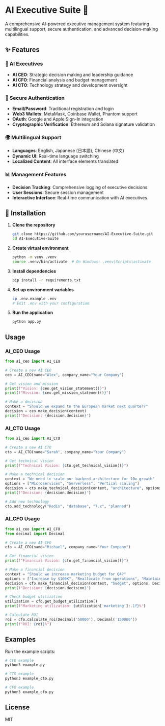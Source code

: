 # AI Executive Suite 🏢

A comprehensive AI-powered executive management system featuring multilingual support, secure authentication, and advanced decision-making capabilities.

## ✨ Features

### 🤖 AI Executives
- **AI CEO**: Strategic decision making and leadership guidance
- **AI CFO**: Financial analysis and budget management  
- **AI CTO**: Technology strategy and development oversight

### 🔐 Secure Authentication
- **Email/Password**: Traditional registration and login
- **Web3 Wallets**: MetaMask, Coinbase Wallet, Phantom support
- **OAuth**: Google and Apple Sign-In integration
- **Cryptographic Verification**: Ethereum and Solana signature validation

### 🌍 Multilingual Support
- **Languages**: English, Japanese (日本語), Chinese (中文)
- **Dynamic UI**: Real-time language switching
- **Localized Content**: All interface elements translated

### 📊 Management Features
- **Decision Tracking**: Comprehensive logging of executive decisions
- **User Sessions**: Secure session management
- **Interactive Interface**: Real-time communication with AI executives

## 🚀 Installation

1. **Clone the repository**
   ```bash
   git clone https://github.com/yourusername/AI-Executive-Suite.git
   cd AI-Executive-Suite
   ```

2. **Create virtual environment**
   ```bash
   python -m venv .venv
   source .venv/bin/activate  # On Windows: .venv\Scripts\activate
   ```

3. **Install dependencies**
   ```bash
   pip install -r requirements.txt
   ```

4. **Set up environment variables**
   ```bash
   cp .env.example .env
   # Edit .env with your configuration
   ```

5. **Run the application**
   ```bash
   python app.py
   ```

## Usage

### AI_CEO Usage
```python
from ai_ceo import AI_CEO

# Create a new AI CEO
ceo = AI_CEO(name="Alex", company_name="Your Company")

# Get vision and mission
print(f"Vision: {ceo.get_vision_statement()}")
print(f"Mission: {ceo.get_mission_statement()}")

# Make a decision
context = "Should we expand to the European market next quarter?"
decision = ceo.make_decision(context)
print(f"Decision: {decision.decision}")
```

### AI_CTO Usage
```python
from ai_ceo import AI_CTO

# Create a new AI CTO
cto = AI_CTO(name="Sarah", company_name="Your Company")

# Get technical vision
print(f"Technical Vision: {cto.get_technical_vision()}")

# Make a technical decision
context = "We need to scale our backend architecture for 10x growth"
options = ["Microservices", "Serverless", "Vertical scaling"]
decision = cto.make_technical_decision(context, "architecture", options, "high")
print(f"Decision: {decision.decision}")

# Add new technology
cto.add_technology("Redis", "database", "7.x", "planned")
```

### AI_CFO Usage
```python
from ai_ceo import AI_CFO
from decimal import Decimal

# Create a new AI CFO
cfo = AI_CFO(name="Michael", company_name="Your Company")

# Get financial vision
print(f"Financial Vision: {cfo.get_financial_vision()}")

# Make a financial decision
context = "Should we increase marketing budget for Q4?"
options = ["Increase by $100K", "Reallocate from operations", "Maintain current"]
decision = cfo.make_financial_decision(context, "budget", options, Decimal('250000'))
print(f"Decision: {decision.decision}")

# Check budget utilization
utilization = cfo.get_budget_utilization()
print(f"Marketing utilization: {utilization['marketing']:.1f}%")

# Calculate ROI
roi = cfo.calculate_roi(Decimal('50000'), Decimal('150000'))
print(f"ROI: {roi}%")
```

## Examples

Run the example scripts:

```bash
# CEO example
python3 example.py

# CTO example  
python3 example_cto.py

# CFO example
python3 example_cfo.py
```

## License

MIT
